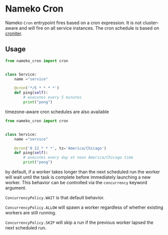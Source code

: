 # Nameko Cron

Nameko `Cron` entrypoint fires based on a cron expression. It is not cluster-aware and
will fire on all service instances. The cron schedule is based on [croniter](http://github.com/kiorky/croniter).

## Usage

```python
from nameko_cron import cron


class Service:
    name ="service"

    @cron('*/5 * * * *')
    def ping(self):
        # executes every 5 minutes
        print("pong")
```

timezone-aware cron schedules are also available

```python
from nameko_cron import cron


class Service:
    name ="service"

    @cron('0 12 * * *', tz='America/Chicago')
    def ping(self):
        # executes every day at noon America/Chicago time
        print("pong")
```

by default, if a worker takes longer than the next scheduled run the worker will wait until
the task is complete before immediately launching a new worker. This behavior can be controlled
via the ``concurrency`` keyword argument.

``ConcurrencyPolicy.WAIT`` is that default behavior.

``ConcurrencyPolicy.ALLOW`` will spawn a worker regardless of whether existing workers are still running.

``ConcurrencyPolicy.SKIP`` will skip a run if the previous worker lapsed the next scheduled run.
